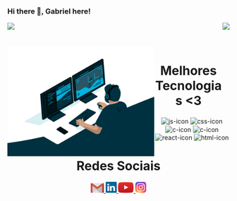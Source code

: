 ### Hi there 👋, Gabriel here!

<div>
  
<img height="180em" src="https://github-readme-stats.vercel.app/api?username=gabrielgregoriogithub&show_icons=true&theme=great-gatsby&include_all_commits=true&count_private=true"/>
<img align="right" height="180em" src="https://github-readme-stats.vercel.app/api/top-langs/?username=gabrielgregoriogithub&layout=compact&langs_count=16&theme=great-gatsby"/>
</div>
<br>


           
      
<div  align="center"> 
  <div style="display: inline_block"><br>
    <img align="left" height="250" alt="coding-time" src="code.gif">
    <h1 align="center">Melhores Tecnologias <3</h1>
    <img align="center" height="30" width="80" alt="js-icon"  src="https://img.shields.io/badge/Python-3776AB?style=for-the-badge&logo=python&logoColor=white">
    <img align="center" height="30" width="80" alt="css-icon" src="https://img.shields.io/badge/MySQL-00000F?style=for-the-badge&logo=mysql&logoColor=white">
    <img align="center" height="30" width="80" alt="c-icon" src="https://img.shields.io/badge/Amazon_AWS-232F3E?style=for-the-badge&logo=amazon-aws&logoColor=white">
    <img align="center" height="30" width="80" alt="c-icon" src="https://img.shields.io/badge/Tableau-E97627?style=for-the-badge&logo=Tableau&logoColor=white">
    <img align="center" height="30" width="80" alt="react-icon" src="https://img.shields.io/badge/HTML-239120?style=for-the-badge&logo=html5&logoColor=white">
    <img align="center" height="30" width="80" alt="html-icon" src="https://img.shields.io/badge/CSS-239120?&style=for-the-badge&logo=css3&logoColor=white">
   </div>
    
  
  <h1 align="center">Redes Sociais</h1>
    <a href = "mailto: gabrielgregorio10@gmail.com">
      <img width="30" src="gmail.svg">
    </a>
       <a href = "https://www.linkedin.com/in/gabrielgregorio/">
      <img width="25" src="linkedin.svg">
    </a>
    <a href = "https://www.youtube.com/@CanalGabrielGregorio">
      <img width="35" src="youtube.svg">
    </a>
    <a href = "https://www.instagram.com/canalgabrielgregorio/">
      <img width="25" src="instagram.png">
    </a>
</div>
  

